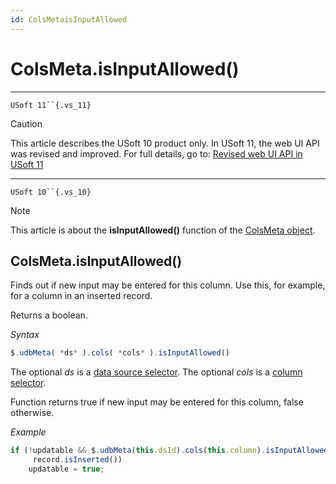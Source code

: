 ```yaml
---
id: ColsMetaisInputAllowed
---
```


# ColsMeta.isInputAllowed()



----

`USoft 11``{.vs_11}`

> [!CAUTION]
> This article describes the USoft 10 product only.
> In USoft 11, the web UI API was revised and improved. For full details, go to:
> [Revised web UI API in USoft 11](/docs/Web%20and%20app%20UIs/UDB%20udb/Revised%20web%20UI%20API%20in%20USoft%2011.md)

----

`USoft 10``{.vs_10}`

> [!NOTE]
> This article is about the **isInputAllowed()** function of the [ColsMeta object](/docs/Web%20and%20app%20UIs/UDB%20ColsMeta).

## **ColsMeta.isInputAllowed()**

Finds out if new input may be entered for this column. Use this, for example, for a column in an inserted record.

Returns a boolean.

*Syntax*

```js
$.udbMeta( *ds* ).cols( *cols* ).isInputAllowed()
```

The optional *ds* is a [data source selector](/docs/Web%20and%20app%20UIs/UDB%20DataSourceMetaContainer/UDB%20DataSourceMetaContainer%20object.md). The optional *cols* is a [column selector](/docs/Web%20and%20app%20UIs/UDB%20ColsMeta/UDB%20ColsMeta%20object.md).

Function returns true if new input may be entered for this column, false otherwise.

*Example*

```js
if (!updatable && $.udbMeta(this.dsId).cols(this.column).isInputAllowed() &&
     record.isInserted())
    updatable = true;
```

 